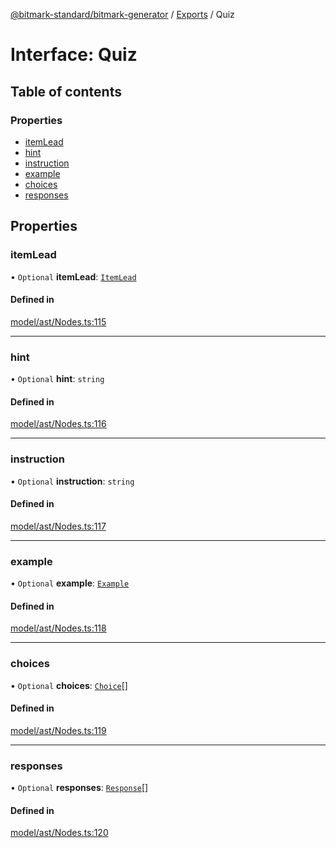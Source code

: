 [@bitmark-standard/bitmark-generator](../API.md) / [Exports](../modules.md) / Quiz

# Interface: Quiz

## Table of contents

### Properties

- [itemLead](Quiz.md#itemLead)
- [hint](Quiz.md#hint)
- [instruction](Quiz.md#instruction)
- [example](Quiz.md#example)
- [choices](Quiz.md#choices)
- [responses](Quiz.md#responses)

## Properties

### itemLead

• `Optional` **itemLead**: [`ItemLead`](ItemLead.md)

#### Defined in

[model/ast/Nodes.ts:115](https://github.com/getMoreBrain/bitmark-generator/blob/de39d9c/src/model/ast/Nodes.ts#L115)

___

### hint

• `Optional` **hint**: `string`

#### Defined in

[model/ast/Nodes.ts:116](https://github.com/getMoreBrain/bitmark-generator/blob/de39d9c/src/model/ast/Nodes.ts#L116)

___

### instruction

• `Optional` **instruction**: `string`

#### Defined in

[model/ast/Nodes.ts:117](https://github.com/getMoreBrain/bitmark-generator/blob/de39d9c/src/model/ast/Nodes.ts#L117)

___

### example

• `Optional` **example**: [`Example`](../modules.md#Example)

#### Defined in

[model/ast/Nodes.ts:118](https://github.com/getMoreBrain/bitmark-generator/blob/de39d9c/src/model/ast/Nodes.ts#L118)

___

### choices

• `Optional` **choices**: [`Choice`](Choice.md)[]

#### Defined in

[model/ast/Nodes.ts:119](https://github.com/getMoreBrain/bitmark-generator/blob/de39d9c/src/model/ast/Nodes.ts#L119)

___

### responses

• `Optional` **responses**: [`Response`](Response.md)[]

#### Defined in

[model/ast/Nodes.ts:120](https://github.com/getMoreBrain/bitmark-generator/blob/de39d9c/src/model/ast/Nodes.ts#L120)
